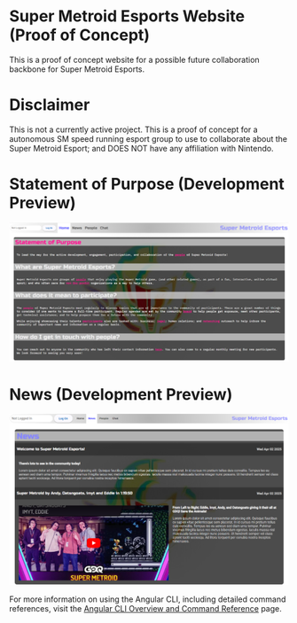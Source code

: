 # Super Metroid Esports Website (Proof of Concept)

This is a proof of concept website for a possible future collaboration backbone for Super Metroid Esports.


# Disclaimer
This is not a currently active project. This is a proof of concept for a autonomous SM speed running esport group
to use to collaborate about the Super Metroid Esport; and DOES NOT have any affiliation with Nintendo.

# Statement of Purpose (Development Preview)
![screenshot](public/screenshot.png)

# News (Development Preview)
![screenshot](public/screenshot-news.png)

For more information on using the Angular CLI, including detailed command references, visit the [Angular CLI Overview and Command Reference](https://angular.dev/tools/cli) page.
